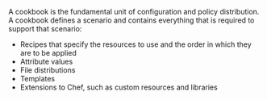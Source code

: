 A cookbook is the fundamental unit of configuration and policy
distribution. A cookbook defines a scenario and contains everything that
is required to support that scenario:

-   Recipes that specify the resources to use and the order in which
    they are to be applied
-   Attribute values
-   File distributions
-   Templates
-   Extensions to Chef, such as custom resources and libraries